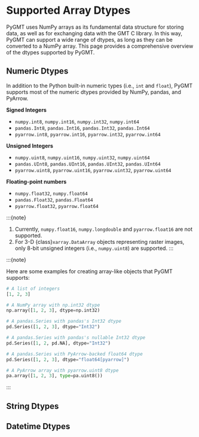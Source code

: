 # Supported Array Dtypes

PyGMT uses NumPy arrays as its fundamental data structure for storing data, as well as
for exchanging data with the GMT C library. In this way, PyGMT can support a wide
range of dtypes, as long as they can be converted to a NumPy array. This page provides
a comprehensive overview of the dtypes supported by PyGMT.

## Numeric Dtypes

In addition to the Python built-in numeric types (i.e., `int` and `float`), PyGMT
supports most of the numeric dtypes provided by NumPy, pandas, and PyArrow.

**Signed Integers**

- `numpy.int8`, `numpy.int16`, `numpy.int32`, `numpy.int64`
- `pandas.Int8`, `pandas.Int16`, `pandas.Int32`, `pandas.Int64`
- `pyarrow.int8`, `pyarrow.int16`, `pyarrow.int32`, `pyarrow.int64`

**Unsigned Integers**

- `numpy.uint8`, `numpy.uint16`, `numpy.uint32`, `numpy.uint64`
- `pandas.UInt8`, `pandas.UInt16`, `pandas.UInt32`, `pandas.UInt64`
- `pyarrow.uint8`, `pyarrow.uint16`, `pyarrow.uint32`, `pyarrow.uint64`

**Floating-point numbers**

- `numpy.float32`, `numpy.float64`
- `pandas.Float32`, `pandas.Float64`
- `pyarrow.float32`, `pyarrow.float64`

:::{note}

1. Currently, `numpy.float16`, `numpy.longdouble` and `pyarrow.float16` are not
   supported.
2. For 3-D {class}`xarray.DataArray` objects representing raster images, only 8-bit
   unsigned integers (i.e., `numpy.uint8`) are supported.
:::

:::{note}

Here are some examples for creating array-like objects that PyGMT supports:

```python
# A list of integers
[1, 2, 3]

# A NumPy array with np.int32 dtype
np.array([1, 2, 3], dtype=np.int32)

# A pandas.Series with pandas's Int32 dtype
pd.Series([1, 2, 3], dtype="Int32")

# A pandas.Series with pandas's nullable Int32 dtype
pd.Series([1, 2, pd.NA], dtype="Int32")

# A pandas.Series with PyArrow-backed float64 dtype
pd.Series([1, 2, 3], dtype="float64[pyarrow]")

# A PyArrow array with pyarrow.uint8 dtype
pa.array([1, 2, 3], type=pa.uint8())
```
:::

## String Dtypes

## Datetime Dtypes
